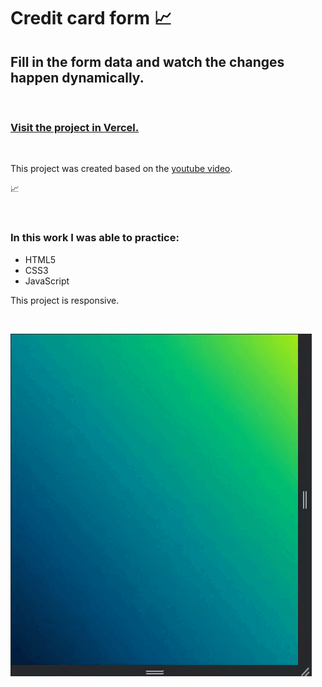 # Credit card form 📈

## Fill in the form data and watch the changes happen dynamically.

<br>

### <a href="https://credit-card-form-6xce3hgiz-lucas-quirino-dev.vercel.app/">Visit the project in Vercel.</a>

<br>

This project was created based on the <a href="https://www.youtube.com/watch?v=G7_VTWnWz40&t=2s">youtube video</a>.

📈

<br>

### In this work I was able to practice:

* HTML5
* CSS3
* JavaScript

This project is responsive.

<br>

![credit card form image exemple](assets/images/readme.gif)
